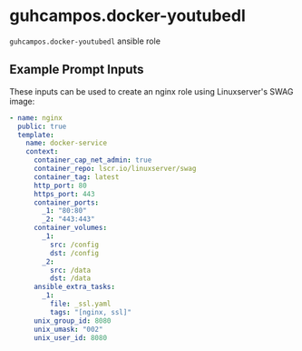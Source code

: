 # guhcampos.docker-youtubedl

`guhcampos.docker-youtubedl` ansible role

## Example Prompt Inputs

These inputs can be used to create an nginx role using Linuxserver's SWAG image:

```yaml
- name: nginx
  public: true
  template:
    name: docker-service
    context:
      container_cap_net_admin: true
      container_repo: lscr.io/linuxserver/swag
      container_tag: latest
      http_port: 80
      https_port: 443
      container_ports:
        _1: "80:80"
        _2: "443:443"
      container_volumes:
        _1:
          src: /config
          dst: /config
        _2:
          src: /data
          dst: /data
      ansible_extra_tasks:
        _1:
          file: _ssl.yaml
          tags: "[nginx, ssl]"
      unix_group_id: 8080
      unix_umask: "002"
      unix_user_id: 8080
```

